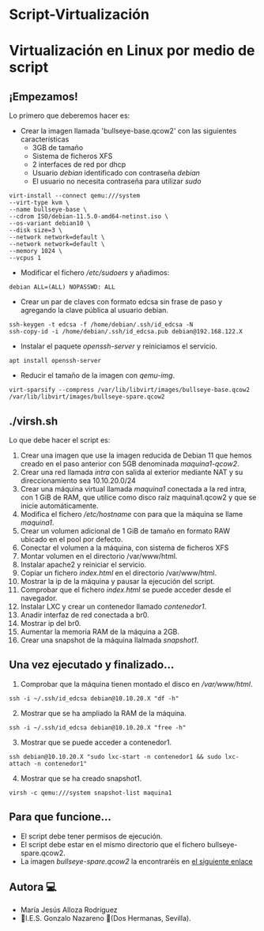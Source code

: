 # Script-Virtualización

# Virtualización en Linux por medio de script

## ¡Empezamos!
Lo primero que deberemos hacer es:
- Crear la imagen llamada 'bullseye-base.qcow2' con las siguientes características
    - 3GB de tamaño
    - Sistema de ficheros XFS
    - 2 interfaces de red por dhcp
    - Usuario *debian* identificado con contraseña *debian*
    - El usuario no necesita contraseña para utilizar *sudo*

~~~
virt-install --connect qemu:///system
--virt-type kvm \
--name bullseye-base \
--cdrom ISO/debian-11.5.0-amd64-netinst.iso \
--os-variant debian10 \
--disk size=3 \
--network network=default \
--network network=default \
--memory 1024 \
--vcpus 1
~~~

- Modificar el fichero */etc/sudoers* y añadimos:
~~~
debian ALL=(ALL) NOPASSWD: ALL
~~~

- Crear un par de claves con formato edcsa sin frase de paso y agregando la clave pública al usuario debian.
~~~
ssh-keygen -t edcsa -f /home/debian/.ssh/id_edcsa -N
ssh-copy-id -i /home/debian/.ssh/id_edcsa.pub debian@192.168.122.X
~~~

- Instalar el paquete *openssh-server* y reiniciamos el servicio.
~~~
apt install openssh-server
~~~

- Reducir el tamaño de la imagen con *qemu-img*.
~~~
virt-sparsify --compress /var/lib/libvirt/images/bullseye-base.qcow2 /var/lib/libvirt/images/bullseye-spare.qcow2
~~~

## ./virsh.sh
Lo que debe hacer el script es:
1. Crear una imagen que use la imagen reducida de Debian 11 que hemos creado en el paso anterior con 5GB denominada *maquina1-qcow2*.
2. Crear una red llamada *intra* con salida al exterior mediante NAT y su direccionamiento sea 10.10.20.0/24
3. Crear una máquina virtual llamada *maquina1* conectada a la red intra, con 1 GiB de RAM, que utilice como disco raíz maquina1.qcow2 y que se inicie automáticamente. 
4. Modifica el fichero */etc/hostname* con para que la máquina se llame *maquina1*.
5. Crear un volumen adicional de 1 GiB de tamaño en formato RAW ubicado en el pool por defecto.
6. Conectar el volumen a la máquina, con sistema de ficheros XFS 
7. Montar volumen en el directorio /var/www/html.
8. Instalar apache2 y reiniciar el servicio.
9. Copiar un fichero *index.html* en el directorio /var/www/html.
10. Mostrar la ip de la máquina y pausar la ejecución del script. 
11. Comprobar que el fichero *index.html* se puede acceder desde el navegador.
12. Instalar LXC y crear un contenedor llamado *contenedor1*.
13. Anadir interfaz de red conectada a br0.
14. Mostrar ip del br0.
15. Aumentar la memoria RAM de la máquina a 2GB.
16. Crear una snapshot de la máquina llalmada *snapshot1*.

## Una vez ejecutado y finalizado...
1. Comprobar que la máquina tienen montado el disco en */var/www/html*.
~~~
ssh -i ~/.ssh/id_edcsa debian@10.10.20.X "df -h"
~~~

2. Mostrar que se ha ampliado la RAM de la máquina.
~~~
ssh -i ~/.ssh/id_edcsa debian@10.10.20.X "free -h"
~~~

3. Mostrar que se puede acceder a contenedor1.
~~~
ssh debian@10.10.20.X "sudo lxc-start -n contenedor1 && sudo lxc-attach -n contenedor1"
~~~

4. Mostrar que se ha creado snapshot1.
~~~
virsh -c qemu:///system snapshot-list maquina1
~~~

## Para que funcione...
- El script debe tener permisos de ejecución.
- El script debe estar en el mismo directorio que el fichero bullseye-spare.qcow2.
- La imagen *bullseye-spare.qcow2* la encontraréis en [el siguiente enlace](https://drive.google.com/file/d/1kPcWXOG-J24P2e3bmwJDJVWjezRXp6Cn/view?usp=share_link)

## Autora :computer:
* María Jesús Alloza Rodríguez
* :school:I.E.S. Gonzalo Nazareno :round_pushpin:(Dos Hermanas, Sevilla).
